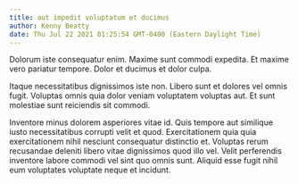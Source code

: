 ```yaml
---
title: aut impedit voluptatum et ducimus
author: Kenny Beatty
date: Thu Jul 22 2021 01:25:54 GMT-0400 (Eastern Daylight Time)
---
```

Dolorum iste consequatur enim. Maxime sunt commodi expedita. Et maxime vero pariatur tempore. Dolor et ducimus et dolor culpa.

 Itaque necessitatibus dignissimos iste non. Libero sunt et dolores vel omnis fugit. Voluptas omnis quia dolor veniam voluptatem voluptas aut. Et sunt molestiae sunt reiciendis sit commodi.

 Inventore minus dolorem asperiores vitae id. Quis tempore aut similique iusto necessitatibus corrupti velit et quod. Exercitationem quia quia exercitationem nihil nesciunt consequatur distinctio et. Voluptas rerum recusandae deleniti libero vitae dignissimos quod illo vel. Velit perferendis inventore labore commodi vel sint quo omnis sunt. Aliquid esse fugit nihil eum voluptates voluptate neque et incidunt.